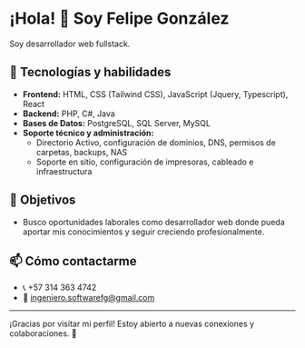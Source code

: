 # ¡Hola! 👋 Soy Felipe González

Soy desarrollador web fullstack.

## 🚀 Tecnologías y habilidades

- **Frontend:** HTML, CSS (Tailwind CSS), JavaScript (Jquery, Typescript), React
- **Backend:** PHP, C#, Java
- **Bases de Datos:** PostgreSQL, SQL Server, MySQL
- **Soporte técnico y administración:**  
  - Directorio Activo, configuración de dominios, DNS, permisos de carpetas, backups, NAS  
  - Soporte en sitio, configuración de impresoras, cableado e infraestructura  

## 🎯 Objetivos

- Busco oportunidades laborales como desarrollador web donde pueda aportar mis conocimientos y seguir creciendo profesionalmente.

## 📫 Cómo contactarme

- 📞 +57 314 363 4742  
- 📧 ingeniero.softwarefg@gmail.com  

---

¡Gracias por visitar mi perfil! Estoy abierto a nuevas conexiones y colaboraciones. 🚀
